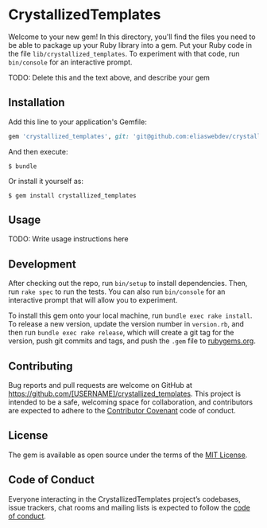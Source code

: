# CrystallizedTemplates

Welcome to your new gem! In this directory, you'll find the files you need to be able to package up your Ruby library into a gem. Put your Ruby code in the file `lib/crystallized_templates`. To experiment with that code, run `bin/console` for an interactive prompt.

TODO: Delete this and the text above, and describe your gem

## Installation

Add this line to your application's Gemfile:

```ruby
gem 'crystallized_templates', git: 'git@github.com:eliaswebdev/crystallized_templates.git', branch: 'master'
```

And then execute:

    $ bundle

Or install it yourself as:

    $ gem install crystallized_templates

## Usage

TODO: Write usage instructions here

## Development

After checking out the repo, run `bin/setup` to install dependencies. Then, run `rake spec` to run the tests. You can also run `bin/console` for an interactive prompt that will allow you to experiment.

To install this gem onto your local machine, run `bundle exec rake install`. To release a new version, update the version number in `version.rb`, and then run `bundle exec rake release`, which will create a git tag for the version, push git commits and tags, and push the `.gem` file to [rubygems.org](https://rubygems.org).

## Contributing

Bug reports and pull requests are welcome on GitHub at https://github.com/[USERNAME]/crystallized_templates. This project is intended to be a safe, welcoming space for collaboration, and contributors are expected to adhere to the [Contributor Covenant](http://contributor-covenant.org) code of conduct.

## License

The gem is available as open source under the terms of the [MIT License](https://opensource.org/licenses/MIT).

## Code of Conduct

Everyone interacting in the CrystallizedTemplates project’s codebases, issue trackers, chat rooms and mailing lists is expected to follow the [code of conduct](https://github.com/[USERNAME]/crystallized_templates/blob/master/CODE_OF_CONDUCT.md).
